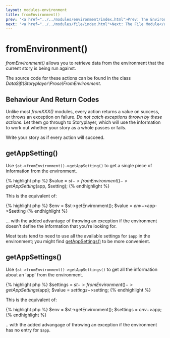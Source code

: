 ```yaml
---
layout: modules-environment
title: fromEnvironment()
prev: '<a href="../../modules/environment/index.html">Prev: The Environment Module</a>'
next: '<a href="../../modules/file/index.html">Next: The File Module</a>'
---
```


# fromEnvironment()

_fromEnvironment()_ allows you to retrieve data from the environment that the current story is being run against.

The source code for these actions can be found in the class _DataSift\Storyplayer\Prose\FromEnvironment_.

## Behaviour And Return Codes

Unlike most _fromXXX()_ modules, every action returns a value on success, or throws an exception on failure.  _Do not catch exceptions thrown by these actions_. Let them go through to Storyplayer, which will use the information to work out whether your story as a whole passes or fails.

Write your story as if every action will succeed.

## getAppSetting()

Use `$st->fromEnvironment()->getAppSetting()` to get a single piece of information from the environment.

{% highlight php %}
$value = $st->fromEnvironment()->getAppSetting($app, $setting);
{% endhighlight %}

This is the equivalent of:

{% highlight php %}
$env = $st->getEnvironment();
$value = $env->$app->$setting
{% endhighlight %}

... with the added advantage of throwing an exception if the environment doesn't define the information that you're looking for.

Most tests tend to need to use all the available settings for `$app` in the environment; you might find [getAppSettings()](#getappsettings) to be more convenient.

## getAppSettings()

Use `$st->fromEnvironment()->getAppSettings()` to get all the information about an 'app' from the environment.

{% highlight php %}
$settings = $st->fromEnvironment()->getAppSettings($app);
$value = $settings->$setting;
{% endhighlight %}

This is the equivalent of:

{% highlight php %}
$env = $st->getEnvironment();
$settings = $env->$app;
{% endhighlight %}

.. with the added advangage of throwing an exception if the environment has no entry for `$app`.